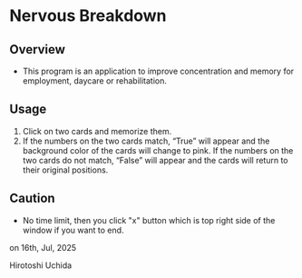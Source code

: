 ﻿# Nervous Breakdown

## Overview
* This program is an application to improve concentration and memory for employment, daycare or rehabilitation.

## Usage
1. Click on two cards and memorize them.
2. If the numbers on the two cards match, “True” will appear and the background color of the cards will change to pink. If the numbers on the two cards do not match, “False” will appear and the cards will return to their original positions.

## Caution
* No time limit, then you click "x" button which is top right side of the window if you want to end.


on 16th, Jul, 2025

Hirotoshi Uchida
